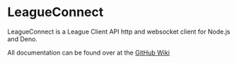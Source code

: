 # LeagueConnect

LeagueConnect is a League Client API http and websocket client for Node.js and Deno.

All documentation can be found over at the [GitHub Wiki](https://github.com/supergrecko/league-connect/wiki)